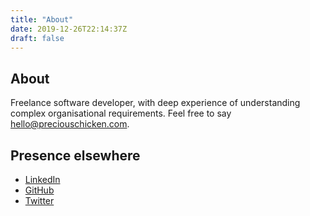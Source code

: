 ```yaml
---
title: "About"
date: 2019-12-26T22:14:37Z
draft: false
---
```


## About

Freelance software developer, with deep experience of understanding complex organisational requirements.  Feel free to say <hello@preciouschicken.com>.

## Presence elsewhere

- [LinkedIn](https://www.linkedin.com/in/jdhackman/)
- [GitHub](https://github.com/PreciousChicken)
- [Twitter](https://twitter.com/PreciousChikSys)


